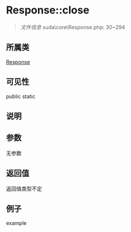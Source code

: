 # Response::close

> *文件信息* suda\core\Response.php: 30~294
## 所属类 

[Response](../Response.md)

## 可见性

  public  static
## 说明



## 参数

无参数

## 返回值
返回值类型不定

## 例子

example